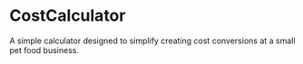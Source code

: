 # CostCalculator
A simple calculator designed to simplify creating cost conversions at a small pet food business. 
